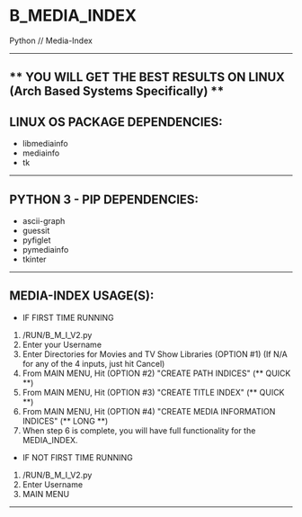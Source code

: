 # B_MEDIA_INDEX

Python // Media-Index

-------------------------------------------------------------------------------------------------
** YOU WILL GET THE BEST RESULTS ON LINUX (Arch Based Systems Specifically) **
-------------------------------------------------------------------------------------------------

LINUX OS PACKAGE DEPENDENCIES:
-------------------------------------------------------------------------------------------------
- libmediainfo
- mediainfo
- tk
-------------------------------------------------------------------------------------------------

PYTHON 3 - PIP DEPENDENCIES:
-------------------------------------------------------------------------------------------------
- ascii-graph
- guessit
- pyfiglet
- pymediainfo
- tkinter
-------------------------------------------------------------------------------------------------

MEDIA-INDEX USAGE(S):
-------------------------------------------------------------------------------------------------

* IF FIRST TIME RUNNING

1) /RUN/B_M_I_V2.py
2) Enter your Username
3) Enter Directories for Movies and TV Show Libraries (OPTION #1) (If N/A for any of the 4 inputs, just hit Cancel)
4) From MAIN MENU, Hit (OPTION #2) "CREATE PATH INDICES" (** QUICK **)
5) From MAIN MENU, Hit (OPTION #3) "CREATE TITLE INDEX" (** QUICK **)
6) From MAIN MENU, Hit (OPTION #4) "CREATE MEDIA INFORMATION INDICES" (** LONG **)
7) When step 6 is complete, you will have full functionality for the MEDIA_INDEX.

* IF NOT FIRST TIME RUNNING

1) /RUN/B_M_I_V2.py
2) Enter Username
3) MAIN MENU

-------------------------------------------------------------------------------------------------
